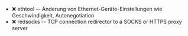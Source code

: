 - :x:  ethtool  --		Änderung von Ethernet-Geräte-Einstellungen wie Geschwindigkeit, Autonegotiation
- :x:  redsocks  --		TCP connection redirector to a SOCKS or HTTPS proxy server
